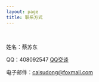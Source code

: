 ```yaml
---
layout: page
title: 联系方式
---
```


<br>

姓名：蔡苏东  

QQ：408092547  [QQ交谈](http://wpa.qq.com/msgrd?v=3&uin=408092547&site=qq&menu=yes) 

电子邮件：[caisudong@foxmail.com](mailto:caisudong@foxmail.com)  

